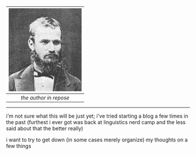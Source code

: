 |![image of young Jan Baudouin de Courtenay](images/young_jbdc.png)| 
|:--:|
| *the author in repose* |
---
i'm not sure what this will be just yet; i've tried starting a blog a few times in the past (furthest i ever got was back at linguistics nerd camp and the less said about that the better really)

i want to try to get down (in some cases merely organize) my thoughts on a few things
